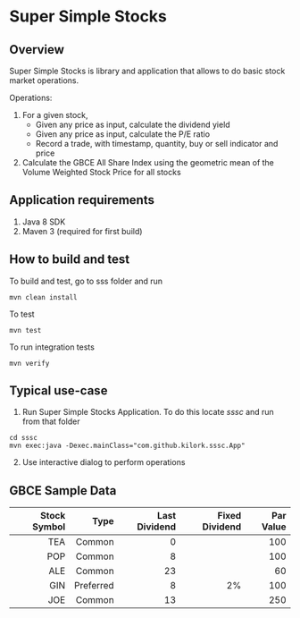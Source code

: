 # Super Simple Stocks

## Overview

Super Simple Stocks is library and application that allows to do basic stock market operations.

Operations:

1. For a given stock,
    * Given any price as input, calculate the dividend yield
    * Given any price as input, calculate the P/E ratio
    * Record a trade, with timestamp, quantity, buy or sell indicator and price
2. Calculate the GBCE All Share Index using the geometric mean of the Volume Weighted Stock Price for all stocks

## Application requirements

1. Java 8 SDK
2. Maven 3 (required for first build)

## How to build and test

To build and test, go to sss folder and run
```
mvn clean install
```

To test
```
mvn test
```

To run integration tests
```
mvn verify
```

## Typical use-case

1. Run Super Simple Stocks Application. To do this locate *sssc* and run from that folder

```
cd sssc
mvn exec:java -Dexec.mainClass="com.github.kilork.sssc.App"
```

2. Use interactive dialog to perform operations

## GBCE Sample Data

| Stock Symbol |Type|Last Dividend|Fixed Dividend|Par Value|
|-----------:|---:|------------:|-------------:|--------:|
|TEA|Common|0||100|
|POP|Common|8||100|
|ALE|Common|23||60|
|GIN|Preferred|8|2%|100|
|JOE|Common|13||250|

